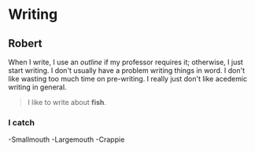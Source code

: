 # Writing
## Robert
When I write, I use an *outline* if my professor requires it; otherwise, I just start writing. I don't usually have a problem writing things in word. I don't like wasting too much time on pre-writing. I really just don't like acedemic writing in general.
>I like to write about **fish**. 
### I catch
-Smallmouth
-Largemouth
-Crappie
